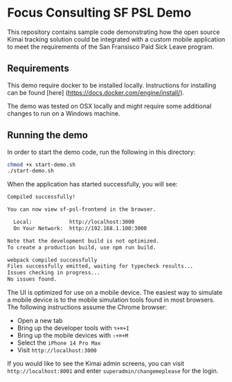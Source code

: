 # Focus Consulting SF PSL Demo

This repository contains sample code demonstrating how the open source Kimai tracking solution could be integrated with a custom mobile application to meet the
requirements of the San Fransisco Paid Sick Leave program.

## Requirements

This demo require docker to be installed locally. Instructions for installing can be found [here]
(https://docs.docker.com/engine/install/).

The demo was tested on OSX locally and might require some additional changes to run on a Windows machine.

## Running the demo

In order to start the demo code, run the following in this directory:

```sh
chmod +x start-demo.sh
./start-demo.sh
```

When the application has started successfully, you will see:

```sh
Compiled successfully!

You can now view sf-psl-frontend in the browser.

  Local:            http://localhost:3000
  On Your Network:  http://192.168.1.100:3000

Note that the development build is not optimized.
To create a production build, use npm run build.

webpack compiled successfully
Files successfully emitted, waiting for typecheck results...
Issues checking in progress...
No issues found.
```

The UI is optimized for use on a mobile device. The easiest way to simulate a mobile device is to the mobile simulation tools found in most browsers. The following instructions assume the Chrome browser:

- Open a new tab
- Bring up the developer tools with `⌥+⌘+I`
- Bring up the mobile devices with `⇧+⌘+M`
- Select the `iPhone 14 Pro Max`
- Visit `http://localhost:3000`

If you would like to see the Kimai admin screens, you can visit `http://localhost:8001` and enter `superadmin/changemeplease` for the login.
